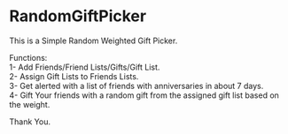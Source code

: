 # RandomGiftPicker
This is a Simple Random Weighted Gift Picker.<br />

Functions:<br />
1- Add Friends/Friend Lists/Gifts/Gift List.<br />
2- Assign Gift Lists to Friends Lists.<br />
3- Get alerted with a list of friends with anniversaries in about 7 days.<br />
4- Gift Your friends with a random gift from the assigned gift list based on the weight.<br />

Thank You.<br />
